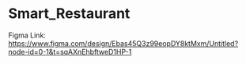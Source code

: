 # Smart_Restaurant
Figma Link: https://www.figma.com/design/Ebas45Q3z99eopDY8ktMxm/Untitled?node-id=0-1&t=sqAXnEhbftweD1HP-1
